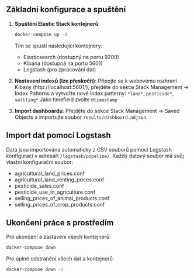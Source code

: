 ## Základní konfigurace a spuštění

1. **Spuštění Elastic Stack kontejnerů**:
   ```bash
   docker-compose up -d
   ```
   
   Tím se spustí následující kontejnery:
   - Elasticsearch (dostupný na portu 9200)
   - Kibana (dostupná na portu 5601)
   - Logstash (pro zpracování dat)

2. **Nastavení indexů (lze přeskočit)**:
   Připojte se k webovému rozhraní Kibany (http://localhost:5601/), přejděte do sekce Stack Management -> Index Patterns a vytvořte nové index patterny: `*land*`,  `pesticide*`, `sellling*`
   Jako timefield zvolte `@timestamp`
   

3. **Import dashboardu**:
   Přejděte do sekce Stack Management -> Saved Objects a importujte soubor `results/dashboard.ndjson`.


## Import dat pomocí Logstash

Data jsou importována automaticky z CSV souborů pomocí Logstash konfigurací v adresáři `/logstash/pipeline/`. Každý datový soubor má svůj vlastní konfigurační soubor:

- agricultural_land_prices.conf
- agricultural_land_renting_prices.conf
- pesticide_sales.conf
- pesticide_use_in_agriculture.conf
- selling_prices_of_animal_products.conf
- selling_prices_of_crop_products.conf

## Ukončení práce s prostředím

Pro ukončení a zastavení všech kontejnerů:
```bash
docker-compose down
```

Pro úplné odstranění všech dat a kontejnerů:
```bash
docker-compose down -v
```
